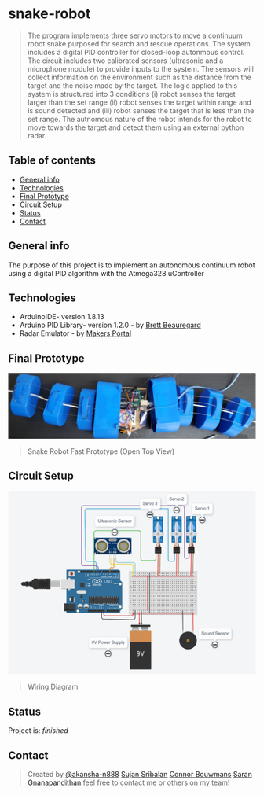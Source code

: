 # snake-robot
> The program implements three servo motors to move a continuum robot snake purposed for search and rescue operations. The system includes a digital PID controller for closed-loop autonmous control. The circuit includes two calibrated sensors (ultrasonic and a microphone module) to provide inputs to the system. The sensors will collect information on the environment such as the distance from the target and the noise made by the target. The logic applied to this system is structured into 3 conditions (i) robot senses the target larger than the set range (ii) robot senses the target within range and is sound detected and (iii) robot senses the target that is less than the set range. The autnomous nature of the robot intends for the robot to move towards the target and detect them using an external python radar.

## Table of contents
* [General info](#general-info)
* [Technologies](#technologies)
* [Final Prototype](#final-prototype)
* [Circuit Setup](#circuit-setup)
* [Status](#status)
* [Contact](#contact)

## General info
The purpose of this project is to implement an autonomous continuum robot using a digital PID algorithm with the Atmega328 uController

## Technologies
* ArduinoIDE- version 1.8.13
* Arduino PID Library- version 1.2.0 - by [Brett Beauregard ](https://github.com/br3ttb/Arduino-PID-Library)
* Radar Emulator - by [Makers Portal](https://makersportal.com/blog/2020/3/26/arduino-raspberry-pi-radar)

## Final Prototype
![Schematic](Images/snake.PNG)
> Snake Robot Fast Prototype (Open Top View)

## Circuit Setup
![Set Up](Images/wiringDiagram.PNG)
> Wiring Diagram

## Status
Project is: _finished_

## Contact
> Created by [@akansha-n888](https://www.linkedin.com/in/akansha-nagar/)
> [Sujan Sribalan](mailto:sujan.sribalan@ryerson.ca?subject=[GitHub]%20Source%20Han%20Sans)
> [Connor Bouwmans](mailto:cbouwmans@ryerson.ca?subject=[GitHub]%20Source%20Han%20Sans)
> [Saran Gnanapandithan](mailto:saran.gnanapandithan@ryerson.ca?subject=[GitHub]%20Source%20Han%20Sans)
feel free to contact me or others on my team!
